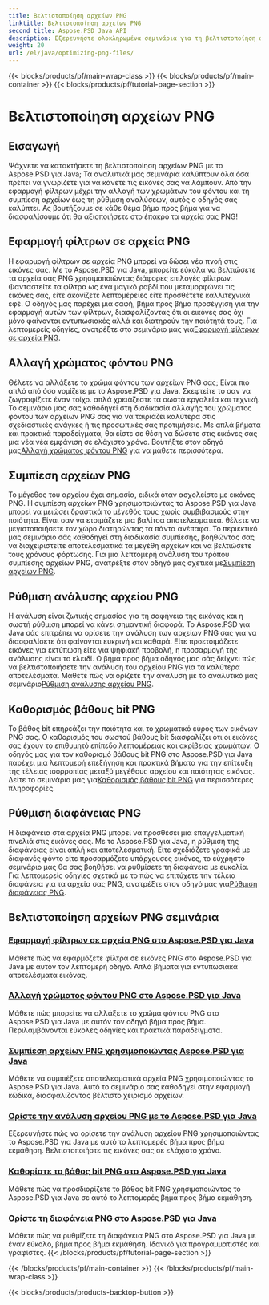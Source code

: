 ```yaml
---
title: Βελτιστοποίηση αρχείων PNG
linktitle: Βελτιστοποίηση αρχείων PNG
second_title: Aspose.PSD Java API
description: Εξερευνήστε ολοκληρωμένα σεμινάρια για τη βελτιστοποίηση αρχείων PNG χρησιμοποιώντας Aspose.PSD για Java, κάλυψη φίλτρων, αλλαγές χρώματος φόντου, συμπίεση, ανάλυση, βάθος bit και διαφάνεια.
weight: 20
url: /el/java/optimizing-png-files/
---
```


{{< blocks/products/pf/main-wrap-class >}}
{{< blocks/products/pf/main-container >}}
{{< blocks/products/pf/tutorial-page-section >}}

# Βελτιστοποίηση αρχείων PNG

## Εισαγωγή

Ψάχνετε να κατακτήσετε τη βελτιστοποίηση αρχείων PNG με το Aspose.PSD για Java; Τα αναλυτικά μας σεμινάρια καλύπτουν όλα όσα πρέπει να γνωρίζετε για να κάνετε τις εικόνες σας να λάμπουν. Από την εφαρμογή φίλτρων μέχρι την αλλαγή των χρωμάτων του φόντου και τη συμπίεση αρχείων έως τη ρύθμιση αναλύσεων, αυτός ο οδηγός σας καλύπτει. Ας βουτήξουμε σε κάθε θέμα βήμα προς βήμα για να διασφαλίσουμε ότι θα αξιοποιήσετε στο έπακρο τα αρχεία σας PNG!

## Εφαρμογή φίλτρων σε αρχεία PNG

Η εφαρμογή φίλτρων σε αρχεία PNG μπορεί να δώσει νέα πνοή στις εικόνες σας. Με το Aspose.PSD για Java, μπορείτε εύκολα να βελτιώσετε τα αρχεία σας PNG χρησιμοποιώντας διάφορες επιλογές φίλτρων. Φανταστείτε τα φίλτρα ως ένα μαγικό ραβδί που μεταμορφώνει τις εικόνες σας, είτε ακονίζετε λεπτομέρειες είτε προσθέτετε καλλιτεχνικά εφέ. Ο οδηγός μας παρέχει μια σαφή, βήμα προς βήμα προσέγγιση για την εφαρμογή αυτών των φίλτρων, διασφαλίζοντας ότι οι εικόνες σας όχι μόνο φαίνονται εντυπωσιακές αλλά και διατηρούν την ποιότητά τους. Για λεπτομερείς οδηγίες, ανατρέξτε στο σεμινάριο μας για[Εφαρμογή φίλτρων σε αρχεία PNG](./apply-filters-png-files/).

## Αλλαγή χρώματος φόντου PNG

Θέλετε να αλλάξετε το χρώμα φόντου των αρχείων PNG σας; Είναι πιο απλό από όσο νομίζετε με το Aspose.PSD για Java. Σκεφτείτε το σαν να ζωγραφίζετε έναν τοίχο. απλά χρειάζεστε τα σωστά εργαλεία και τεχνική. Το σεμινάριο μας σας καθοδηγεί στη διαδικασία αλλαγής του χρώματος φόντου των αρχείων PNG σας για να ταιριάζει καλύτερα στις σχεδιαστικές ανάγκες ή τις προσωπικές σας προτιμήσεις. Με απλά βήματα και πρακτικά παραδείγματα, θα είστε σε θέση να δώσετε στις εικόνες σας μια νέα νέα εμφάνιση σε ελάχιστο χρόνο. Βουτήξτε στον οδηγό μας[Αλλαγή χρώματος φόντου PNG](./change-png-background-color/) για να μάθετε περισσότερα.

## Συμπίεση αρχείων PNG

Το μέγεθος του αρχείου έχει σημασία, ειδικά όταν ασχολείστε με εικόνες PNG. Η συμπίεση αρχείων PNG χρησιμοποιώντας το Aspose.PSD για Java μπορεί να μειώσει δραστικά το μέγεθός τους χωρίς συμβιβασμούς στην ποιότητα. Είναι σαν να ετοιμάζετε μια βαλίτσα αποτελεσματικά. θέλετε να μεγιστοποιήσετε τον χώρο διατηρώντας τα πάντα ανέπαφα. Το περιεκτικό μας σεμινάριο σάς καθοδηγεί στη διαδικασία συμπίεσης, βοηθώντας σας να διαχειριστείτε αποτελεσματικά τα μεγέθη αρχείων και να βελτιώσετε τους χρόνους φόρτωσης. Για μια λεπτομερή ανάλυση του τρόπου συμπίεσης αρχείων PNG, ανατρέξτε στον οδηγό μας σχετικά με[Συμπίεση αρχείων PNG](./compress-png-files/).

## Ρύθμιση ανάλυσης αρχείου PNG

 Η ανάλυση είναι ζωτικής σημασίας για τη σαφήνεια της εικόνας και η σωστή ρύθμιση μπορεί να κάνει σημαντική διαφορά. Το Aspose.PSD για Java σάς επιτρέπει να ορίσετε την ανάλυση των αρχείων PNG σας για να διασφαλίσετε ότι φαίνονται ευκρινή και καθαρά. Είτε προετοιμάζετε εικόνες για εκτύπωση είτε για ψηφιακή προβολή, η προσαρμογή της ανάλυσης είναι το κλειδί. Ο βήμα προς βήμα οδηγός μας σάς δείχνει πώς να βελτιστοποιήσετε την ανάλυση του αρχείου PNG για τα καλύτερα αποτελέσματα. Μάθετε πώς να ορίζετε την ανάλυση με το αναλυτικό μας σεμινάριο[Ρύθμιση ανάλυσης αρχείου PNG](./set-png-file-resolution/).

## Καθορισμός βάθους bit PNG

 Το βάθος bit επηρεάζει την ποιότητα και το χρωματικό εύρος των εικόνων PNG σας. Ο καθορισμός του σωστού βάθους bit διασφαλίζει ότι οι εικόνες σας έχουν το επιθυμητό επίπεδο λεπτομέρειας και ακρίβειας χρωμάτων. Ο οδηγός μας για τον καθορισμό βάθους bit PNG στο Aspose.PSD για Java παρέχει μια λεπτομερή επεξήγηση και πρακτικά βήματα για την επίτευξη της τέλειας ισορροπίας μεταξύ μεγέθους αρχείου και ποιότητας εικόνας. Δείτε το σεμινάριο μας για[Καθορισμός βάθους bit PNG](./specify-png-bit-depth/) για περισσότερες πληροφορίες.

## Ρύθμιση διαφάνειας PNG

 Η διαφάνεια στα αρχεία PNG μπορεί να προσθέσει μια επαγγελματική πινελιά στις εικόνες σας. Με το Aspose.PSD για Java, η ρύθμιση της διαφάνειας είναι απλή και αποτελεσματική. Είτε σχεδιάζετε γραφικά με διαφανές φόντο είτε προσαρμόζετε υπάρχουσες εικόνες, το εύχρηστο σεμινάριο μας θα σας βοηθήσει να ρυθμίσετε τη διαφάνεια με ευκολία. Για λεπτομερείς οδηγίες σχετικά με το πώς να επιτύχετε την τέλεια διαφάνεια για τα αρχεία σας PNG, ανατρέξτε στον οδηγό μας για[Ρύθμιση διαφάνειας PNG](./set-png-transparency/).

## Βελτιστοποίηση αρχείων PNG σεμινάρια
### [Εφαρμογή φίλτρων σε αρχεία PNG στο Aspose.PSD για Java](./apply-filters-png-files/)
Μάθετε πώς να εφαρμόζετε φίλτρα σε εικόνες PNG στο Aspose.PSD για Java με αυτόν τον λεπτομερή οδηγό. Απλά βήματα για εντυπωσιακά αποτελέσματα εικόνας.
### [Αλλαγή χρώματος φόντου PNG στο Aspose.PSD για Java](./change-png-background-color/)
Μάθετε πώς μπορείτε να αλλάξετε το χρώμα φόντου PNG στο Aspose.PSD για Java με αυτόν τον οδηγό βήμα προς βήμα. Περιλαμβάνονται εύκολες οδηγίες και πρακτικά παραδείγματα.
### [Συμπίεση αρχείων PNG χρησιμοποιώντας Aspose.PSD για Java](./compress-png-files/)
Μάθετε να συμπιέζετε αποτελεσματικά αρχεία PNG χρησιμοποιώντας το Aspose.PSD για Java. Αυτό το σεμινάριο σας καθοδηγεί στην εφαρμογή κώδικα, διασφαλίζοντας βέλτιστο χειρισμό αρχείων.
### [Ορίστε την ανάλυση αρχείου PNG με το Aspose.PSD για Java](./set-png-file-resolution/)
Εξερευνήστε πώς να ορίσετε την ανάλυση αρχείου PNG χρησιμοποιώντας το Aspose.PSD για Java με αυτό το λεπτομερές βήμα προς βήμα εκμάθηση. Βελτιστοποιήστε τις εικόνες σας σε ελάχιστο χρόνο.
### [Καθορίστε το βάθος bit PNG στο Aspose.PSD για Java](./specify-png-bit-depth/)
Μάθετε πώς να προσδιορίζετε το βάθος bit PNG χρησιμοποιώντας το Aspose.PSD για Java σε αυτό το λεπτομερές βήμα προς βήμα εκμάθηση.
### [Ορίστε τη διαφάνεια PNG στο Aspose.PSD για Java](./set-png-transparency/)
Μάθετε πώς να ρυθμίζετε τη διαφάνεια PNG στο Aspose.PSD για Java με έναν εύκολο, βήμα προς βήμα εκμάθηση. Ιδανικό για προγραμματιστές και γραφίστες.
{{< /blocks/products/pf/tutorial-page-section >}}

{{< /blocks/products/pf/main-container >}}
{{< /blocks/products/pf/main-wrap-class >}}

{{< blocks/products/products-backtop-button >}}
